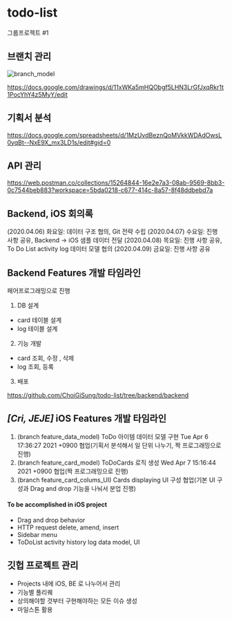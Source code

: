 # todo-list
그룹프로젝트 #1

## 브랜치 관리

![branch_model](https://user-images.githubusercontent.com/59721293/114133022-7b9da480-9959-11eb-91f7-70ba47a585da.png)

https://docs.google.com/drawings/d/11xWKa5mHQObgf5LHN3LrGfJxqRkr1t1PocYhY4z5MyY/edit

## 기획서 분석
https://docs.google.com/spreadsheets/d/1MzUvdBeznQoMVkkWDAdOwsL0yqBt--NxE9X_mx3LD1s/edit#gid=0

## API 관리

https://web.postman.co/collections/15264844-16e2e7a3-08ab-9569-8bb3-0c7544beb883?workspace=5bda0218-c677-414c-8a57-8f48ddbebd7a

## Backend, iOS 회의록

(2020.04.06) 화요일: 데이터 구조 협의, Git 전략 수립
(2020.04.07) 수요일: 진행 사항 공유, Backend -> iOS 샘플 데이터 전달
(2020.04.08) 목요일: 진행 사항 공유, To Do List activity log 데이터 모델 협의
(2020.04.09) 금요일: 진행 사항 공유

## Backend Features 개발 타임라인

페어프로그래밍으로 진행
1. DB 설계
  - card 테이블 설계
  - log 테이블 설계
2. 기능 개발
  - card 조회, 수정 , 삭제
  - log 조회, 등록
3. 배포

https://github.com/ChoiGiSung/todo-list/tree/backend/backend


## *[Cri, JEJE]* iOS Features 개발 타임라인
1. (branch feature_data_model) ToDo 아이템 데이터 모델 구현 Tue Apr 6 17:36:27 2021 +0900
    협업(기획서 분석해서 일 단위 나누기, 짝 프로그래밍으로 진행)
2. (branch feature_card_model) ToDoCards 로직 생성 Wed Apr 7 15:16:44 2021 +0900
   	협업(짝 프로그래밍으로 진행)
3. (branch feature_card_colums_UI) Cards displaying UI 구성
    협업(기본 UI 구성과 Drag and drop 기능을 나눠서 분업 진행)

#### To be accomplished in iOS project
- Drag and drop behavior
- HTTP request delete, amend, insert
- Sidebar menu
- ToDoList activity history log data model, UI


## 깃헙 프로젝트 관리

- Projects 내에 iOS, BE 로 나누어서 관리
- 기능별 풀리퀘
- 상의해야할 것부터 구현해야하는 모든 이슈 생성
- 마일스톤 활용



